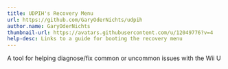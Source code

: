 ```yaml
---
title: UDPIH's Recovery Menu
url: https://github.com/GaryOderNichts/udpih
author.name: GaryOderNichts
thumbnail-url: https://avatars.githubusercontent.com/u/12049776?v=4
help-desc: Links to a guide for booting the recovery menu
---
```


A tool for helping diagnose/fix common or uncommon issues with the Wii U